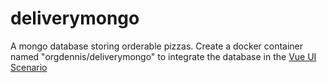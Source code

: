 # deliverymongo

A mongo database storing orderable pizzas. Create a docker container named "orgdennis/deliverymongo" to integrate the database in the [Vue UI Scenario](https://github.com/dennisgassner/pizza-delivery)
